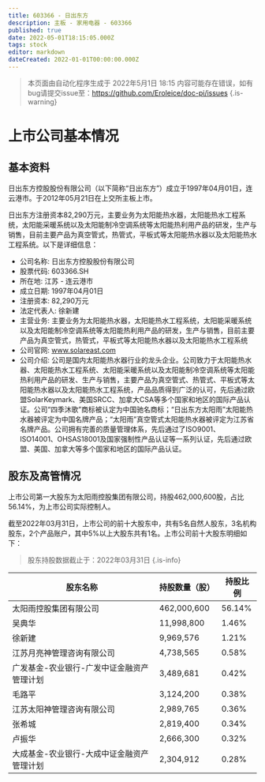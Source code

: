 ```yaml
---
title: 603366 - 日出东方
description: 主板 - 家用电器 - 603366
published: true
date: 2022-05-01T18:15:05.000Z
tags: stock
editor: markdown
dateCreated: 2022-01-01T00:00:00.000Z
---
```


> 本页面由自动化程序生成于 2022年5月1日 18:15
> 内容可能存在错误，如有bug请提交issue至：https://github.com/Eroleice/doc-pi/issues
{.is-warning}

# 上市公司基本情况

## 基本资料

日出东方控股股份有限公司（以下简称“日出东方”）成立于1997年04月01日，连云港市。于2012年05月21日在上交所主板上市。

日出东方注册资本82,290万元，主要业务为太阳能热水器，太阳能热水工程系统，太阳能采暖系统以及太阳能制冷空调系统等太阳能热利用产品的研发，生产与销售，目前主要产品为真空管式，热管式，平板式等太阳能热水器以及太阳能热水工程系统。以下是详细信息：

- 公司名称: 日出东方控股股份有限公司
- 股票代码: 603366.SH
- 所在地: 江苏 - 连云港市
- 成立日期: 1997年04月01日
- 注册资本: 82,290万元
- 法定代表人: 徐新建
- 主营业务: 主要业务为太阳能热水器，太阳能热水工程系统，太阳能采暖系统以及太阳能制冷空调系统等太阳能热利用产品的研发，生产与销售，目前主要产品为真空管式，热管式，平板式等太阳能热水器以及太阳能热水工程系统
- 公司官网: www.solareast.com
- 公司介绍: 公司是国内太阳能热水器行业的龙头企业。公司致力于太阳能热水器、太阳能热水工程系统、太阳能采暖系统以及太阳能制冷空调系统等太阳能热利用产品的研发、生产与销售，主要产品为真空管式、热管式、平板式等太阳能热水器以及太阳能热水工程系统，产品品质得到广泛的认可，先后通过欧盟SolarKeymark、美国SRCC、加拿大CSA等多个国家和地区的国际产品认证。公司“四季沐歌”商标被认定为中国驰名商标；“日出东方太阳雨”太阳能热水器被评定为中国名牌产品；“太阳雨”真空管式太阳能热水器被评定为江苏省名牌产品。公司拥有完善的质量管理体系，先后通过了ISO9001、ISO14001、OHSAS18001及国家强制性产品认证等一系列认证，先后通过欧盟、美国、加拿大等多个国家和地区的国际产品认证。


## 股东及高管情况

上市公司第一大股东为太阳雨控股集团有限公司，持股462,000,600股，占比56.14%，为上市公司实际控制人。

截至2022年03月31日，上市公司的前十大股东中，共有5名自然人股东，3名机构股东，2个产品账户，其中5%以上大股东共有1名。上市公司前十大股东明细如下：

> 股东持股数据截止于：2022年03月31日
{.is-info}

| 股东名称 | 持股数量（股） | 持股比例 |
| --- | --- | --- |
| 太阳雨控股集团有限公司 | 462,000,600 | 56.14% |
| 吴典华 | 11,998,800 | 1.46% |
| 徐新建 | 9,969,576 | 1.21% |
| 江苏月亮神管理咨询有限公司 | 4,738,565 | 0.58% |
| 广发基金-农业银行-广发中证金融资产管理计划 | 3,489,681 | 0.42% |
| 毛路平 | 3,124,200 | 0.38% |
| 江苏太阳神管理咨询有限公司 | 2,989,765 | 0.36% |
| 张希城 | 2,819,400 | 0.34% |
| 卢振华 | 2,666,300 | 0.32% |
| 大成基金-农业银行-大成中证金融资产管理计划 | 2,304,912 | 0.28% |




